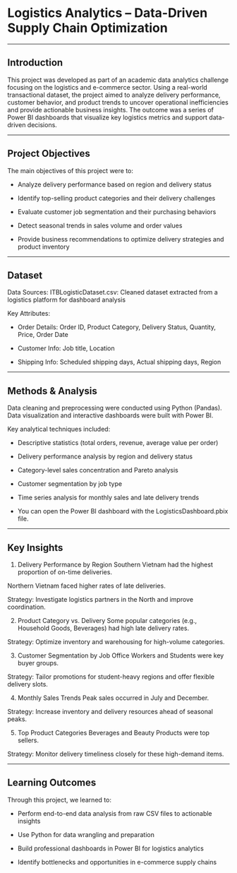 # Logistics Analytics – Data-Driven Supply Chain Optimization

---

## Introduction
This project was developed as part of an academic data analytics challenge focusing on the logistics and e-commerce sector. Using a real-world transactional dataset, the project aimed to analyze delivery performance, customer behavior, and product trends to uncover operational inefficiencies and provide actionable business insights. The outcome was a series of Power BI dashboards that visualize key logistics metrics and support data-driven decisions.

---

## Project Objectives
The main objectives of this project were to:

+ Analyze delivery performance based on region and delivery status

+ Identify top-selling product categories and their delivery challenges

+ Evaluate customer job segmentation and their purchasing behaviors

+ Detect seasonal trends in sales volume and order values

+ Provide business recommendations to optimize delivery strategies and product inventory

---

## Dataset
Data Sources:
ITBLogisticDataset.csv: Cleaned dataset extracted from a logistics platform for dashboard analysis

Key Attributes:
+ Order Details: Order ID, Product Category, Delivery Status, Quantity, Price, Order Date

+ Customer Info: Job title, Location

+ Shipping Info: Scheduled shipping days, Actual shipping days, Region

---

## Methods & Analysis
Data cleaning and preprocessing were conducted using Python (Pandas). Data visualization and interactive dashboards were built with Power BI.

Key analytical techniques included:

+ Descriptive statistics (total orders, revenue, average value per order)

+ Delivery performance analysis by region and delivery status

+ Category-level sales concentration and Pareto analysis

+ Customer segmentation by job type

+ Time series analysis for monthly sales and late delivery trends

+ You can open the Power BI dashboard with the LogisticsDashboard.pbix file.

---

## Key Insights
1. Delivery Performance by Region
Southern Vietnam had the highest proportion of on-time deliveries.

Northern Vietnam faced higher rates of late deliveries.

Strategy: Investigate logistics partners in the North and improve coordination.

2. Product Category vs. Delivery
Some popular categories (e.g., Household Goods, Beverages) had high late delivery rates.

 Strategy: Optimize inventory and warehousing for high-volume categories.

3. Customer Segmentation by Job
Office Workers and Students were key buyer groups.

 Strategy: Tailor promotions for student-heavy regions and offer flexible delivery slots.

4. Monthly Sales Trends
Peak sales occurred in July and December.

 Strategy: Increase inventory and delivery resources ahead of seasonal peaks.

5. Top Product Categories
Beverages and Beauty Products were top sellers.

 Strategy: Monitor delivery timeliness closely for these high-demand items.

 ---

## Learning Outcomes

Through this project, we learned to:

+ Perform end-to-end data analysis from raw CSV files to actionable insights

+ Use Python for data wrangling and preparation

+ Build professional dashboards in Power BI for logistics analytics

+ Identify bottlenecks and opportunities in e-commerce supply chains
